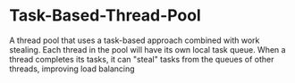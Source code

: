 # Task-Based-Thread-Pool
A thread pool that uses a task-based approach combined with work stealing. Each thread in the pool will have its own local task queue. When a thread completes its tasks, it can "steal" tasks from the queues of other threads, improving load balancing
